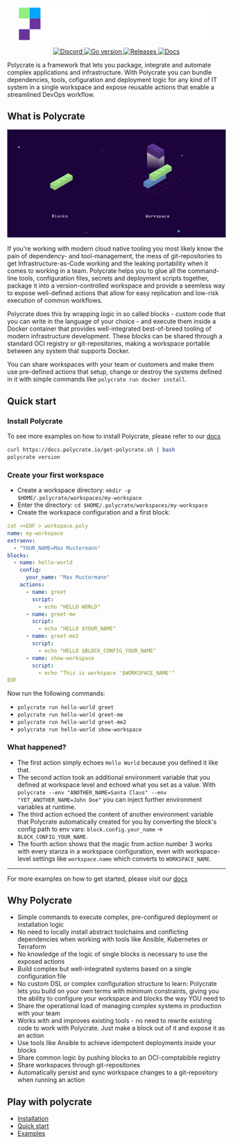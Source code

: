 <p align="center">
    <img src="https://raw.githubusercontent.com/polycrate/polycrate/main/logo.svg?sanitize=true"
        height="75">
</p>

<p align="center">
  <a href="https://discord.gg/8cQZfXWeXP" alt="Discord">
    <img src="https://img.shields.io/discord/971467892447146057?logo=discord" alt="Discord" />
  </a>
  <a href="https://github.com/polycrate/polycrate/blob/main/go.mod" alt="Go version">
    <img src="https://img.shields.io/github/go-mod/go-version/polycrate/polycrate" alt="Go version" />
  </a>
  <a href="https://github.com/polycrate/polycrate/releases" alt="Releases">
    <img src="https://img.shields.io/github/v/release/polycrate/polycrate" alt="Releases" />
  </a>
  <a href="https://docs.polycrate.io" alt="Docs">
    <img src="https://api.netlify.com/api/v1/badges/67a4a921-cfbb-442d-ae7c-a2f9439a4001/deploy-status" alt="Docs" />
  </a>
</p>

Polycrate is a framework that lets you package, integrate and automate complex applications and infrastructure. With Polycrate you can bundle dependencies, tools, cofiguration and deployment logic for any kind of IT system in a single workspace and expose reusable actions that enable a streamlined DevOps workflow.

## What is Polycrate

![Polycrate highlevel](docs/assets/images/polycrate-highlevel.png)

If you're working with modern cloud native tooling you most likely know the pain of dependency- and tool-management, the mess of git-repositories to get Infrastructure-as-Code working and the leaking portability when it comes to working in a team. Polycrate helps you to glue all the command-line tools, configuration files, secrets and deployment scripts together, package it into a version-controlled workspace and provide a seemless way to expose well-defined actions that allow for easy replication and low-risk execution of common workflows.

Polycrate does this by wrapping logic in so called blocks - custom code that you can write in the language of your choice - and execute them inside a Docker container that provides well-integrated best-of-breed tooling of modern infrastructure development. These blocks can be shared through a standard OCI registry or git-repositories, making a workspace portable between any system that supports Docker.

You can share workspaces with your team or customers and make them use pre-defined actions that setup, change or destroy the systems defined in it with simple commands like `polycrate run docker install`.

## Quick start

### Install Polycrate

To see more examples on how to install Polycrate, please refer to our [docs](https://docs.polycrate.io/6_installation)

```bash
curl https://docs.polycrate.io/get-polycrate.sh | bash
polycrate version
```

### Create your first workspace

- Create a workspace directory: `mkdir -p $HOME/.polycrate/workspaces/my-workspace`
- Enter the directory: `cd $HOME/.polycrate/workspaces/my-workspace`
- Create the workspace configuration and a first block:

```yaml
cat <<EOF > workspace.poly
name: my-workspace
extraenv:
  - "YOUR_NAME=Max Mustermann"
blocks:
  - name: hello-world
    config:
      your_name: "Max Mustermann"
    actions:
      - name: greet
        script:
          - echo "HELLO WORLD"
      - name: greet-me
        script:
          - echo "HELLO $YOUR_NAME"
      - name: greet-me2
        script:
          - echo "HELLO $BLOCK_CONFIG_YOUR_NAME"
      - name: show-workspace
        script:
          - echo "This is workspace '$WORKSPACE_NAME'"
EOF
```

Now run the following commands:

- `polycrate run hello-world greet`
- `polycrate run hello-world greet-me`
- `polycrate run hello-world greet-me2`
- `polycrate run hello-world show-workspace`

### What happened?

- The first action simply echoes `Hello World` because you defined it like that.
- The second action took an additional environment variable that you defined at workspace level and echoed what you set as a value. With `polycrate --env "ANOTHER_NAME=Santa Claus" --env "YET_ANOTHER_NAME=John Doe"` you can inject further environment variables at runtime.
- The third action echoed the content of another environment variable that Polycrate automatically created for you by converting the block's config path to env vars: `block.config.your_name` -> `BLOCK_CONFIG_YOUR_NAME`. 
- The fourth action shows that the magic from action number 3 works with every stanza in a workspace configuration, even with workspace-level settings like `workspace.name` which converts to `WORKSPACE_NAME`.

---

For more examples on how to get started, please visit our [docs](https://docs.polycrate.io/1_getting-started)

## Why Polycrate

- Simple commands to execute complex, pre-configured deployment or installation logic
- No need to locally install abstract toolchains and conflicting dependencies when working with tools like Ansible, Kubernetes or Terraform
- No knowledge of the logic of single blocks is necessary to use the exposed actions
- Build complex but well-integrated systems based on a single configuration file
- No custom DSL or complex configuration structure to learn: Polycrate lets you build on your own terms with minimum constraints, giving you the ability to configure your workspace and blocks the way YOU need to
- Share the operational load of managing complex systems in production with your team
- Works with and improves existing tools - no need to rewrite existing code to work with Polycrate. Just make a block out of it and expose it as an action
- Use tools like Ansible to achieve idempotent deployments inside your blocks
- Share common logic by pushing blocks to an OCI-comptabible registry
- Share workspaces through git-repositories
- Automatically persist and sync workspace changes to a git-repository when running an action

## Play with polycrate

- [Installation](https://docs.polycrate.io/6_installation)
- [Quick start](https://docs.polycrate.io/1_getting-started)
- [Examples](https://docs.polycrate.io/examples)

